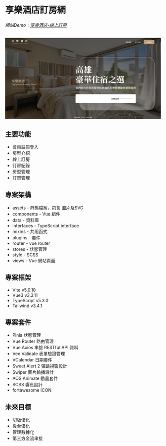 # 享樂酒店訂房網
###### 網站Demo：[享樂酒店-線上訂房](https://tami1118.github.io/side-project-booking/)

![](https://github.com/Tami1118/side-project-booking/blob/main/src/assets/images/room_booking_image.png?raw=true)


## 主要功能
- 會員註冊登入
- 房型介紹
- 線上訂房
- 訂房紀錄
- 房型管理
- 訂單管理


## 專案架構
- assets - 靜態檔案，包含 圖片及SVG
- components - Vue 組件
- data - 資料庫
- interfaces - TypeScript interface
- mixins - 共用函式
- plugins - 套件
- router - vue router
- stores - 狀態管理
- style - SCSS
- views - Vue 網站頁面


## 專案框架
- Vite v5.0.10
- Vue3 v3.3.11
- TypeScript v5.3.0
- Tailwind v3.4.1


## 專案套件
- Pinia 狀態管理
- Vue Router 路由管理
- Vue Axios 串接 RESTful API 資料
- Vee Validate 表單驗證管理
- VCalendar 日期套件
- Sweet Alert 2 彈跳視窗設計
- Swiper 圖片輪播設計
- AOS Animate 動畫套件
- SCSS 響應設計
- fortawesome ICON


## 未來目標
- 切版優化
- 後台優化
- 管理數據化
- 第三方金流串接